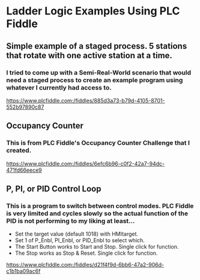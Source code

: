 # Ladder Logic Examples Using PLC Fiddle

## Simple example of a staged process. 5 stations that rotate with one active station at a time. 
### I tried to come up with a Semi-Real-World scenario that would need a staged process to create an example program using whatever I currently had access to.  
https://www.plcfiddle.com:/fiddles/885d3a73-b79d-4105-8701-552b97890c87



## Occupancy Counter
### This is from PLC Fiddle's Occupancy Counter Challenge that I created.        
https://www.plcfiddle.com:/fiddles/6efc6b96-c0f2-42a7-94dc-471fd66eece9



## P, PI, or PID Control Loop
### This is a program to switch between control modes. PLC Fiddle is very limited and cycles slowly so the actual function of the PID is not performing to my liking at least... 
- Set the target value (default 1018) with HMItarget.
- Set 1 of P_Enbl, PI_Enbl, or PID_Enbl to select which.
- The Start Button works to Start and Stop. Single click for function.
- The Stop works as Stop & Reset. Single click for function.

https://www.plcfiddle.com:/fiddles/d21f4f9d-6bb6-47a2-906d-c1b1ba09ac6f
